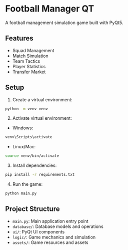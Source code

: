 # Football Manager QT

A football management simulation game built with PyQt5.

## Features
- Squad Management
- Match Simulation
- Team Tactics
- Player Statistics
- Transfer Market

## Setup
1. Create a virtual environment:
```bash
python -m venv venv
```

2. Activate virtual environment:
- Windows:
```bash
venv\Scripts\activate
```
- Linux/Mac:
```bash
source venv/bin/activate
```

3. Install dependencies:
```bash
pip install -r requirements.txt
```

4. Run the game:
```bash
python main.py
```

## Project Structure
- `main.py`: Main application entry point
- `database/`: Database models and operations
- `ui/`: PyQt UI components
- `logic/`: Game mechanics and simulation
- `assets/`: Game resources and assets
